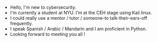 - Hello, I'm new to cybersecurity.
- I'm currently a student at NYU.  I'm at the CEH stage using Kali linux.
- I could really use a mentor / tutor / someone-to talk-their-ears-off frequently.   
- I speak Spanish / Arabic / Mandarin and I am proficient in Python.
- Looking forward to meeting you all ! 

<!---
CITY-NYC/CITY-NYC is a ✨ special ✨ repository because its `README.md` (this file) appears on your GitHub profile.
You can click the Preview link to take a look at your changes.
--->
